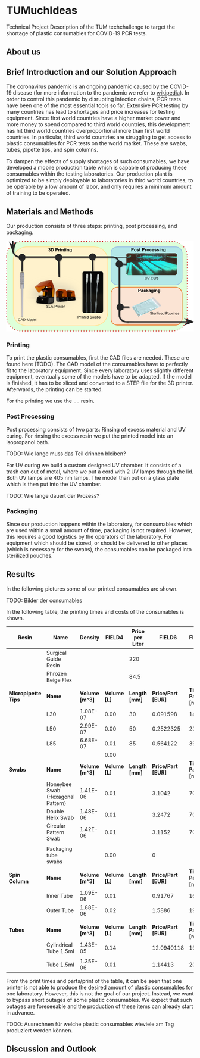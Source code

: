 # TUMuchIdeas
Technical Project Description of the TUM techchallenge to target the shortage of plastic consumables for COVID-19 PCR tests.

## About us

## Brief Introduction and our Solution Approach

The coronavirus pandemic is an ongoing pandemic caused by the COVID-19 disease (for more information to the pandemic we refer to [wikipedia](https://en.wikipedia.org/wiki/COVID-19_pandemic)).
In order to control this pandemic by disrupting infection chains, PCR tests have been one of the most essential tools so far.
Extensive PCR testing by many countries has lead to shortages and price increases for testing equipment.
Since first world countries have a higher market power and more money to spend compared to third world countries, this development has hit third world countries overproportional more than first world countries.
In particular, third world countries are struggling to get  access to plastic consumables for PCR tests on the world market. These are swabs, tubes, pipette tips, and spin columns.

To dampen the effects of supply shortages of such consumables, we have developed a mobile production table which is capable of producing these consumables within the testing laboratories. Our production plant is optimized to be simply deployable to laboratories in third world countries, to be operable by a low amount of labor, and only requires a minimum amount of training to be operated.


## Materials and Methods

Our production consists of three steps: printing, post processing, and packaging.

![production process](figures/production_process.png)

### Printing

To print the plastic consumables, first the CAD files are needed. These are found
here (TODO).
The CAD model of the consumables have to perfectly fit to the laboratory equipment.
Since every laboratory uses slightly different equipment, eventually some of the models
have to be adapted.
If the model is finished, it has to be sliced and converted to a STEP file for the 3D printer.
Afterwards, the printing can be started.

For the printing we use the .... resin.

### Post Processing

Post processing consists of two parts: Rinsing of excess material and UV curing.
For rinsing the excess resin we put the printed model into an isopropanol bath.

TODO: Wie lange muss das Teil drinnen bleiben?

For UV curing we build a custom designed UV chamber. It consists of a trash can out of metal,
where we put a cord with 2 UV lamps through the lid. Both UV lamps are 405 nm lamps.
The model than put on a glass plate which is then put into the UV chamber.

TODO: Wie lange dauert der Prozess?

### Packaging

Since our production happens within the laboratory, for consumables which are used within
a small amount of time, packaging is not required. However, this requires a good logistics
by the operators of the laboratory.
For equipment which should be stored, or should be delivered to other places (which is necessary for the swabs),
the consumables can be packaged into sterilized pouches.


## Results

In the following pictures some of our printed consumables are shown.

TODO: Bilder der consumables

In the following table, the printing times and costs of the consumables is shown.

|Resin            |Name                             |Density     |FIELD4    |Price per Liter|FIELD6          |FIELD7           |FIELD8      |
|-----------------|---------------------------------|------------|----------|---------------|----------------|-----------------|------------|
|                 |Surgical Guide Resin             |            |          |220            |                |                 |            |
|                 |Phrozen Beige Flex               |            |          |84.5           |                |                 |            |
|                 |                                 |            |          |               |                |                 |            |
|**Micropipette Tips**|**Name**                     |**Volume [m^3]**|**Volume [L]**|**Length [mm]**    |**Price/Part [EUR]**|**Time / Part [min]**|**Parts/Print** |
|                 |L30                              |1.08E-07    |0.00      |30             |0.091598        |141.7            |312         |
|                 |L50                              |2.99E-07    |0.00      |50             |0.2522325       |234              |112         |
|                 |L85                              |6.68E-07    |0.01      |85             |0.564122        |390              |72          |
|                 |                                 |            |0.00      |               |                |                 |            |
|**Swabs**            |**Name**                         |**Volume [m^3]**|**Volume [L]**|**Length [mm]**    |**Price/Part [EUR]**|**Time / Part [min]**|**Parts/Print** |
|                 |Honeybee Swab (Hexagonal Pattern)|1.41E-06    |0.01      |               |3.1042          |702              |209         |
|                 |Double Helix Swab                |1.48E-06    |0.01      |               |3.2472          |702              |209         |
|                 |Circular Pattern Swab            |1.42E-06    |0.01      |               |3.1152          |702              |209         |
|                 |                                 |            |          |               |                |                 |            |
|                 |Packaging tube swabs             |            |0.00      |               |0               |                 |            |
|                 |                                 |            |          |               |                |                 |            |
|**Spin Column**      |**Name**                         |**Volume [m^3]**|**Volume [L]**|**Length [mm]**    |**Price/Part [EUR]**|**Time / Part [min]**|**Parts/Print** |
|                 |Inner Tube                       |1.09E-06    |0.01      |               |0.91767         |161.2            |8           |
|                 |Outer Tube                       |1.88E-06    |0.02      |               |1.5886          |196.3            |28          |
|                 |                                 |            |          |               |                |                 |            |
|**Tubes**            |**Name**                         |**Volume [m^3]**|**Volume [L]**|**Length [mm]**    |**Price/Part [EUR]**|**Time / Part [min]**|**Parts/Print** |
|                 |Cylindrical Tube 1.5ml           |1.43E-05    |0.14      |               |12.0940118      |192.4            |12          |
|                 |                                 |            |          |               |                |                 |            |
|                 |Tube 1.5ml                       |1.35E-06    |0.01      |               |1.14413         |202.8            |12          |


From the print times and parts/print of the table, it can be seen that one printer is not able to produce the desired amount of
plastic consumables for one laboratory. However, this is not the goal of our project. Instead, we want to bypass short outages of
some plastic consumables. We expect that such outages are foreseeable and the production of these items can already start in advance.

TODO: Ausrechnen für welche plastic consumables wieviele am Tag produziert werden können.

## Discussion and Outlook
